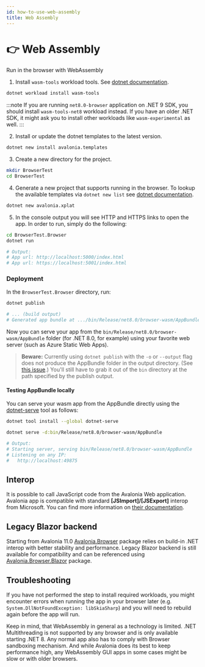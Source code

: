 ```yaml
---
id: how-to-use-web-assembly
title: Web Assembly
---
```



# 👉 Web Assembly

Run in the browser with WebAssembly

1. Install `wasm-tools` workload tools. See [dotnet documentation](https://docs.microsoft.com/en-us/dotnet/core/tools/dotnet-workload-install).

```bash
dotnet workload install wasm-tools
```

:::note
If you are running `net8.0-browser` application on .NET 9 SDK, you should install `wasm-tools-net8` workload instead.
If you have an older .NET SDK, it might ask you to install other workloads like `wasm-experimental` as well.
:::

2. Install or update the dotnet templates to the latest version.

```bash
dotnet new install avalonia.templates
```

3. Create a new directory for the project.

```bash
mkdir BrowserTest
cd BrowserTest
```

4. Generate a new project that supports running in the browser. To lookup the available templates via `dotnet new list` see [dotnet documentation](https://learn.microsoft.com/en-us/dotnet/core/tools/dotnet-new-sdk-templates).

```bash
dotnet new avalonia.xplat
```

5. In the console output you will see HTTP and HTTPS links to open the app.
In order to run, simply do the following:

```bash
cd BrowserTest.Browser
dotnet run

# Output:
# App url: http://localhost:5000/index.html
# App url: https://localhost:5001/index.html
```


### Deployment
In the `BrowserTest.Browser` directory, run:
```bash
dotnet publish

# ... (build output)
# Generated app bundle at .../bin/Release/net8.0/browser-wasm/AppBundle/
```
Now you can serve your app from the `bin/Release/net8.0/browser-wasm/AppBundle` folder (for .NET 8.0, for example) using your favorite web server (such as Azure Static Web Apps).

> **Beware:**
Currently using `dotnet publish` with the `-o` or `--output` flag does not produce the AppBundle folder in the output directory. (See [this issue](https://github.com/dotnet/runtime/issues/94319).) You'll still have to grab it out of the `bin` directory at the path specified by the publish output.

#### Testing AppBundle locally
You can serve your wasm app from the AppBundle directly using the [dotnet-serve](https://github.com/natemcmaster/dotnet-serve) tool as follows:
```bash
dotnet tool install --global dotnet-serve

dotnet serve -d:bin/Release/net8.0/browser-wasm/AppBundle 

# Output: 
# Starting server, serving bin/Release/net8.0/browser-wasm/AppBundle
# Listening on any IP:
#   http://localhost:49875
```

## Interop

It is possible to call JavaScript code from the Avalonia Web application. Avalonia app is compatible with standard **\[JSImport]/\[JSExport]** interop from Microsoft. You can find more information on [their documentation](https://learn.microsoft.com/en-us/aspnet/core/blazor/javascript-interoperability/import-export-interop?view=aspnetcore-7.0).

## Legacy Blazor backend

Starting from Avalonia 11.0 [Avalonia.Browser](https://www.nuget.org/packages/Avalonia.Browser/) package relies on build-in .NET interop with better stability and performance. Legacy Blazor backend is still available for compatibility and can be referenced using [Avalonia.Browser.Blazor](https://www.nuget.org/packages/Avalonia.Browser.Blazor/) package.

## Troubleshooting

If you have not performed the step to install required workloads, you might encounter errors when running the app in your browser later (e.g. `System.DllNotFoundException: libSkiaSharp`) and you will need to rebuild again before the app will run.

Keep in mind, that WebAssembly in general as a technology is limited. .NET Multithreading is not supported by any browser and is only available starting .NET 8. Any normal app also has to comply with Browser sandboxing mechanism. And while Avalonia does its best to keep performance high, any WebAssembly GUI apps in some cases might be slow or with older browsers.
